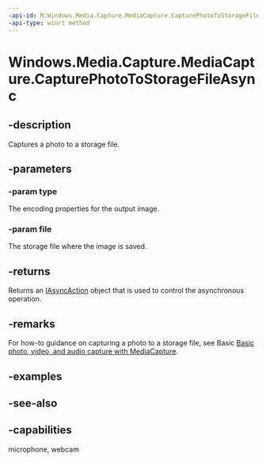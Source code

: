 ```yaml
---
-api-id: M:Windows.Media.Capture.MediaCapture.CapturePhotoToStorageFileAsync(Windows.Media.MediaProperties.ImageEncodingProperties,Windows.Storage.IStorageFile)
-api-type: winrt method
---
```


<!-- Method syntax
public Windows.Foundation.IAsyncAction CapturePhotoToStorageFileAsync(Windows.Media.MediaProperties.ImageEncodingProperties type, Windows.Storage.IStorageFile file)
-->

# Windows.Media.Capture.MediaCapture.CapturePhotoToStorageFileAsync

## -description
Captures a photo to a storage file.

## -parameters
### -param type
The encoding properties for the output image.

### -param file
The storage file where the image is saved.

## -returns
Returns an [IAsyncAction](../windows.foundation/iasyncaction.md) object that is used to control the asynchronous operation.

## -remarks
For how-to guidance on capturing a photo to a storage file, see Basic [Basic photo, video, and audio capture with MediaCapture](https://msdn.microsoft.com/en-us/windows/uwp/audio-video-camera/basic-photo-video-and-audio-capture-with-mediacapture).

## -examples

## -see-also


## -capabilities
microphone, webcam
